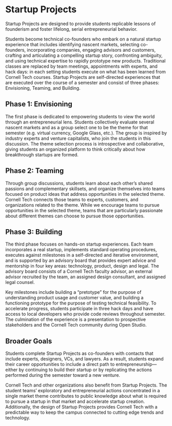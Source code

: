 # Startup Projects

Startup Projects are designed to provide students replicable lessons of founderism and foster lifelong, serial entrepreneurial behavior.

Students become technical co-founders who embark on a natural startup experience that includes identifying nascent markets, selecting co-founders, incorporating companies, engaging advisors and customers, crafting and articulating a compelling startup story, confronting ambiguity, and using technical expertise to rapidly prototype new products. Traditional classes are replaced by team meetings, appointments with experts, and hack days: in each setting students execute on what has been learned from Cornell Tech courses. Startup Projects are self-directed experiences that are executed over the course of a semester and consist of three phases: Envisioning, Teaming, and Building.

## Phase 1: Envisioning

The first phase is dedicated to empowering students to view the world through an entrepreneurial lens. Students collectively evaluate several nascent markets and as a group select one to be the theme for that semester (e.g. virtual currency, Google Glass, etc.). The group is inspired by industry experts and venture capitalists, who join the students in this discussion. The theme selection process is introspective and collaborative, giving students an organized platform to think critically about how breakthrough startups are formed.

## Phase 2: Teaming

Through group discussions, students learn about each other’s shared passions and complementary skillsets, and organize themselves into teams focused on product ideas that address opportunities in the selected theme. Cornell Tech connects those teams to experts, customers, and organizations related to the theme. While we encourage teams to pursue opportunities in the selected theme, teams that are particularly passionate about different themes can choose to pursue those opportunities.

## Phase 3: Building

The third phase focuses on hands-on startup experiences. Each team incorporates a real startup, implements standard operating procedures, executes against milestones in a self-directed and iterative environment, and is supported by an advisory board that provides expert advice and mentorship in four key areas: technology, product, design and legal. The advisory board consists of a Cornell Tech faculty advisor, an external advisor recruited by the team, an assigned design consultant, and assigned legal counsel.

Key milestones include building a “pretotype” for the purpose of understanding product usage and customer value, and building a functioning prototype for the purpose of testing technical feasibility. To accelerate progress, students participate in three hack days and have access to local developers who provide code reviews throughout semester. The culmination of the experience is a presentation to prospective stakeholders and the Cornell Tech community during Open Studio.

## Broader Goals

Students complete Startup Projects as co-founders with contacts that include experts, designers, VCs, and lawyers. As a result, students expand their career opportunities to include a direct path to entrepreneurship&mdash;either by continuing to build their startup or by replicating the actions performed during the semester toward a new venture.

Cornell Tech and other organizations also benefit from Startup Projects. The student teams’ exploratory and entrepreneurial actions concentrated in a single market theme contributes to public knowledge about what is required to pursue a startup in that market and accelerate startup creation. Additionally, the design of Startup Projects provides Cornell Tech with a predictable way to keep the campus connected to cutting edge trends and technology.
